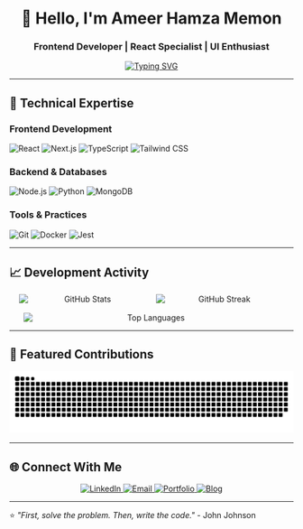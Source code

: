 <h1 align="center">🚀 Hello, I'm Ameer Hamza Memon</h1>
<h3 align="center">Frontend Developer | React Specialist | UI Enthusiast</h3>

<p align="center">
  <a href="[(https://github.com/Ameerhamza1w))">
    <img src="https://readme-typing-svg.demolab.com?font=Fira+Code&pause=1000&color=00C7B7&center=true&vCenter=true&width=435&lines=Transforming+Concepts+into+Scalable+Solutions;Crafting+Modern+Web+Experiences;Continuous+Learner+%26+Problem+Solver" alt="Typing SVG" />
  </a>
</p>

---

## 🚀 Technical Expertise

### Frontend Development
![React](https://img.shields.io/badge/React-20232A?style=for-the-badge&logo=react&logoColor=61DAFB)
![Next.js](https://img.shields.io/badge/Next.js-000000?style=for-the-badge&logo=next.js&logoColor=white)
![TypeScript](https://img.shields.io/badge/TypeScript-007ACC?style=for-the-badge&logo=typescript&logoColor=white)
![Tailwind CSS](https://img.shields.io/badge/Tailwind_CSS-38B2AC?style=for-the-badge&logo=tailwind-css&logoColor=white)

### Backend & Databases
![Node.js](https://img.shields.io/badge/Node.js-339933?style=for-the-badge&logo=node.js&logoColor=white)
![Python](https://img.shields.io/badge/Python-3776AB?style=for-the-badge&logo=python&logoColor=white)
![MongoDB](https://img.shields.io/badge/MongoDB-47A248?style=for-the-badge&logo=mongodb&logoColor=white)

### Tools & Practices
![Git](https://img.shields.io/badge/Git-F05032?style=for-the-badge&logo=git&logoColor=white)
![Docker](https://img.shields.io/badge/Docker-2496ED?style=for-the-badge&logo=docker&logoColor=white)
![Jest](https://img.shields.io/badge/Jest-C21325?style=for-the-badge&logo=jest&logoColor=white)

---

## 📈 Development Activity

<div align="center" style="display: flex; gap: 1rem; flex-wrap: wrap; justify-content: center;">
  <img src="https://github-readme-stats.vercel.app/api?username=Sumayyafazalhussain&show_icons=true&theme=dark&hide_border=true&include_all_commits=true&count_private=true" alt="GitHub Stats" width="45%" />
  <img src="https://github-readme-streak-stats.herokuapp.com/?user=Sumayyafazalhussain&theme=dark&hide_border=true" alt="GitHub Streak" width="45%" />
  <img src="https://github-readme-stats.vercel.app/api/top-langs/?username=Sumayyafazalhussain&layout=compact&theme=dark&hide_border=true" alt="Top Languages" width="90%" />
</div>

---

## 🎯 Featured Contributions

<div align="center">
  <img src="https://raw.githubusercontent.com/Platane/snk/output/github-contribution-grid-snake.svg" alt="Contribution Graph" />
</div>

---

## 🌐 Connect With Me

<p align="center">
  <a href="[Your LinkedIn URL]" target="_blank">
    <img src="https://img.shields.io/badge/LinkedIn-0077B5?style=for-the-badge&logo=linkedin&logoColor=white" alt="LinkedIn" />
  </a>
  <a href="mailto:[Your Email]" target="_blank">
    <img src="https://img.shields.io/badge/Gmail-D14836?style=for-the-badge&logo=gmail&logoColor=white" alt="Email" />
  </a>
  <a href="[Your Portfolio URL]" target="_blank">
    <img src="https://img.shields.io/badge/Portfolio-%23000000.svg?style=for-the-badge&logo=firefox&logoColor=#FF7139" alt="Portfolio" />
  </a>
  <a href="[Your Dev.to/Blog URL]" target="_blank">
    <img src="https://img.shields.io/badge/dev.to-0A0A0A?style=for-the-badge&logo=dev.to&logoColor=white" alt="Blog" />
  </a>
</p>

---

⭐️ *"First, solve the problem. Then, write the code."* - John Johnson

